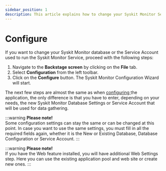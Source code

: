 ```yaml
---
sidebar_position: 1
description: This article explains how to change your Syskit Monitor Service Account and Database Settings.
---
```


# Configure

If you want to change your Syskit Monitor database or the Service Account used to run the Syskit Monitor Service, proceed with the following steps:

1. Navigate to the **Backstage screen** by clicking on the **File** tab.
2. Select **Configuration** from the left toolbar.
3. Click on the **Configure** button. The Syskit Monitor Configuration Wizard will start.

The next few steps are almost the same as when [configuring ](../../../installation-configuration/configuration-wizard/configure-monitor.md)the application, the only difference is that you have to enter, depending on your needs, the new Syskit Monitor Database Settings or Service Account that will be used for data gathering.

:::warning
**Please note!**  
Some configuration settings can stay the same or can be changed at this point. In case you want to use the same settings, you must fill in all the required fields again, whether it is the New or Existing Database, Database Configuration or Service Account.
:::


:::warning
**Please note!**  
If you have the Web feature installed, you will have additional Web Settings step. Here you can use the existing application pool and web site or create new ones.
:::


